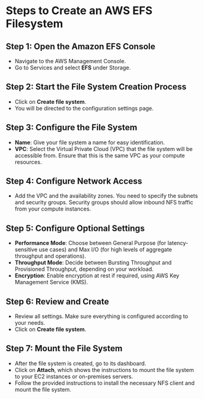 # Steps to Create an AWS EFS Filesystem

## Step 1: Open the Amazon EFS Console
- Navigate to the AWS Management Console.
- Go to Services and select **EFS** under Storage.

## Step 2: Start the File System Creation Process
- Click on **Create file system**.
- You will be directed to the configuration settings page.

## Step 3: Configure the File System
- **Name**: Give your file system a name for easy identification.
- **VPC**: Select the Virtual Private Cloud (VPC) that the file system will be accessible from. Ensure that this is the same VPC as your compute resources.

## Step 4: Configure Network Access
- Add the VPC and the availability zones. You need to specify the subnets and security groups. Security groups should allow inbound NFS traffic from your compute instances.

## Step 5: Configure Optional Settings
- **Performance Mode**: Choose between General Purpose (for latency-sensitive use cases) and Max I/O (for high levels of aggregate throughput and operations).
- **Throughput Mode**: Decide between Bursting Throughput and Provisioned Throughput, depending on your workload.
- **Encryption**: Enable encryption at rest if required, using AWS Key Management Service (KMS).

## Step 6: Review and Create
- Review all settings. Make sure everything is configured according to your needs.
- Click on **Create file system**.

## Step 7: Mount the File System
- After the file system is created, go to its dashboard.
- Click on **Attach**, which shows the instructions to mount the file system to your EC2 instances or on-premises servers.
- Follow the provided instructions to install the necessary NFS client and mount the file system.
